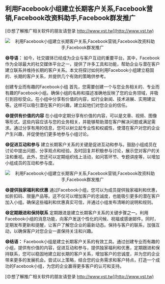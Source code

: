 ## **利用Facebook小组建立长期客户关系,Facebook营销,Facebook改资料助手,Facebook群发推广**

[😍想了解推广相关软件的朋友请登录 http://www.vst.tw](http://www.vst.tw)

 <center><img src="https://vst.tw/MP4/tuiguang/png/0.png" alt="利用Facebook小组建立长期客户关系,Facebook营销,Facebook改资料助手,Facebook群发推广"></center>

**😄导语：**
如今，社交媒体已经成为企业与客户互动的重要平台。其中，Facebook作为全球最大的社交媒体平台之一，提供了许多工具和功能，帮助企业与潜在客户建立联系并维持长期的客户关系。本文将探讨如何利用Facebook小组建立稳固的、长期的客户关系，并提供几个有效的策略供参考。

创建专业而有趣的Facebook小组
首先，您需要创建一个与您业务相关的、专业而有趣的Facebook小组。确保小组的名称和描述准确地反映了您的业务领域，并吸引到目标受众。在小组中分享有价值的内容，如行业新闻、技术进展、实用建议等。这样可以吸引潜在客户的兴趣，建立起他们对您企业的信任。

**😄提供有价值的内容**
在小组中定期分享有价值的内容，可以是文章、视频、图像等形式。这些内容应该与您的业务相关，并能够帮助潜在客户解决问题或满足需求。通过分享有用的信息，您可以树立起专业性和权威性，使潜在客户对您的企业产生兴趣，并促使他们更多地参与小组讨论。

**😄促进互动和参与**
建立长期客户关系的关键是促进互动和参与。鼓励小组成员在讨论中提出问题、分享观点和经验。及时回复并积极参与讨论，展示您对客户的关注和重视。此外，您还可以定期组织线上活动，如问答环节、专题讲座等，以增加小组成员的互动和参与度。

 <center><img src="https://vst.tw/MP4/tuiguang/png/4.png" alt="利用Facebook小组建立长期客户关系,Facebook营销,Facebook改资料助手,Facebook群发推广"></center>

**😄提供独家福利和优惠**
通过Facebook小组，您可以为成员提供独家福利和优惠，如折扣码、限量产品等。这不仅可以增加客户的忠诚度，也能吸引更多的潜在客户加入小组。确保这些福利和优惠真实可信，并通过小组发布清晰的说明和规则。

**😄定期跟进和保持联系**
定期跟进是建立长期客户关系的关键步骤之一。利用Facebook小组的消息功能，向客户发送个性化的问候、祝福或感谢邮件。同时，定期发布更新和提醒，让客户了解您企业的最新动态。保持与客户的联系，加强互动，以确保客户对您企业一直保持关注和兴趣。

**😄结语：**
Facebook小组是建立长期客户关系的有效工具。通过创建专业而有趣的小组，提供有价值的内容，促进互动和参与，提供独家福利和优惠，定期跟进和保持联系，您可以稳固地建立起长期的客户关系，增加客户的忠诚度，并为您的企业带来更多的发展机会。尝试以上策略，结合您的业务需求和客户特点，打造一个成功的Facebook小组，为您的企业赢得更多客户的认可和支持。

[😍想了解推广相关软件的朋友请登录 http://www.vst.tw](http://www.vst.tw)




